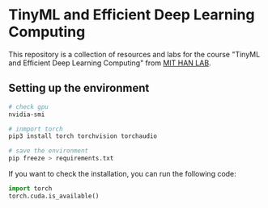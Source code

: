 # TinyML and Efficient Deep Learning Computing

This repository is a collection of resources and labs for the course "TinyML and Efficient Deep Learning Computing" from [MIT HAN LAB](https://hanlab.mit.edu/courses/2023-fall-65940).


## Setting up the environment

```bash
# check gpu
nvidia-smi

# inmport torch
pip3 install torch torchvision torchaudio

# save the environment
pip freeze > requirements.txt
``` 

If you want to check the installation, you can run the following code:

```python
import torch
torch.cuda.is_available()
```


